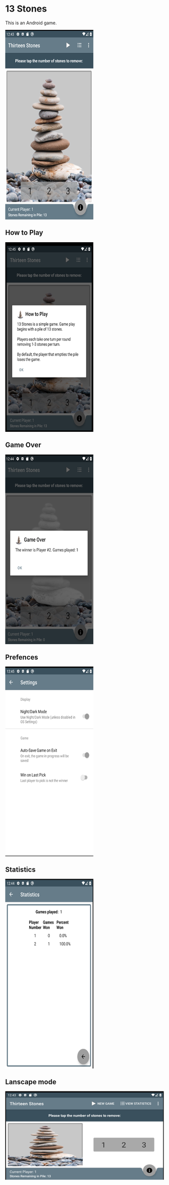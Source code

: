 # 13 Stones
This is an Android game.

<img src="/screenshots/game.png" width=280 height=600 align=center>

## How to Play
<img src="/screenshots/instructions.png" width=280 height=600 align=center>

## Game Over
<img src="/screenshots/game_over.png" width=280 height=600 align=center>

## Prefences
<img src="/screenshots/preferences.png" width=280 height=600 align=center>

## Statistics
<img src="/screenshots/statistics.png" width=280 height=600 align=center>

## Lanscape mode
<img src="/screenshots/landscape.png" width=600 height=280 align=center>
